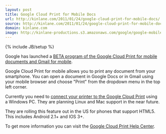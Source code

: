 ```yaml
---
layout: post
title: Google Cloud Print for Mobile Docs
url: http://kinlane.com/2011/01/24/google-cloud-print-for-mobile-docs/
source: http://kinlane.com/2011/01/24/google-cloud-print-for-mobile-docs/
domain: kinlane.com
image: http://kinlane-productions.s3.amazonaws.com/google/google-mobile-cloud-print.png
---
```

{% include JB/setup %}<p>Google has launched a <a href="http://googlemobile.blogspot.com/2011/01/cloud-printing-on-go.html" target="_blank">BETA program of the Google Cloud Print for mobile documents and Gmail for mobile</a>.
<img style="padding: 15px;" src="http://kinlane-productions.s3.amazonaws.com/google/google-mobile-cloud-print.png" alt="" align="right" /><p></p>
Google Cloud Print for mobile allows you to print any document from your smartphone.  You can open a document in Google Docs or in Gmail using your mobile browser and choose "Print" from the dropdown menu in the top left corner.<p></p>
Currently you need to <a href="http://www.google.com/cloudprint" target="_blank">connect your printer to the Google Cloud Print</a> using a Windows PC. They are planning Linux and Mac support in the near future.<p></p>
They are rolling this feature out in the US for phones that support HTML5. This includes Android 2.1+ and IOS 3+.<p></p>
To get more information you can visit the <a href="http://www.google.com/cloudprint" target="_blank">Google Cloud Print Help Center</a>.</p>
